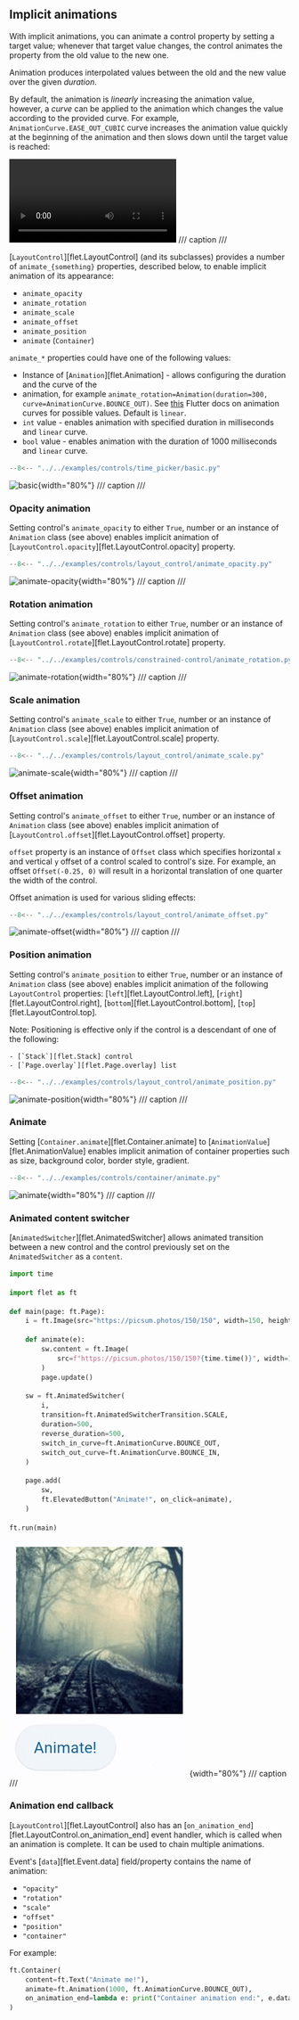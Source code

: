 ## Implicit animations

With implicit animations, you can animate a control property by setting a target value; whenever that target
value changes, the control animates the property from the old value to the new one.

Animation produces interpolated values between the old and the new value over the given *duration*.

By default, the animation is *linearly* increasing the animation value, however, a *curve* can be
applied to the animation which changes the value according to the provided curve.
For example, `AnimationCurve.EASE_OUT_CUBIC` curve increases the animation value quickly at the
beginning of the animation and then slows down until the target value is reached:

<video controls>
  <source src="https://flutter.github.io/assets-for-api-docs/assets/animation/curve_ease_out_cubic.mp4"/>
</video>
/// caption
///

[`LayoutControl`][flet.LayoutControl] (and its subclasses) provides a number of `animate_{something}`
properties, described below, to enable implicit animation of its appearance:

* `animate_opacity`
* `animate_rotation`
* `animate_scale`
* `animate_offset`
* `animate_position`
* `animate` (`Container`)

`animate_*` properties could have one of the following values:

* Instance of [`Animation`][flet.Animation] - allows configuring the duration and the curve of the
* animation, for example `animate_rotation=Animation(duration=300, curve=AnimationCurve.BOUNCE_OUT)`.
  See [this](https://api.flutter.dev/flutter/animation/Curves-class.html) Flutter docs on animation curves for possible values. Default is `linear`.
* `int` value - enables animation with specified duration in milliseconds and `linear` curve.
* `bool` value - enables animation with the duration of 1000 milliseconds and `linear` curve.


```python
--8<-- "../../examples/controls/time_picker/basic.py"
```

![basic](../examples/controls/time_picker/media/basic.png){width="80%"}
/// caption
///




### Opacity animation

Setting control's `animate_opacity` to either `True`, number or an instance of `Animation` class (see above)
enables implicit animation of [`LayoutControl.opacity`][flet.LayoutControl.opacity] property.

```python
--8<-- "../../examples/controls/layout_control/animate_opacity.py"
```

![animate-opacity](../examples/controls/layout_control/media/animate_opacity.gif){width="80%"}
/// caption
///

### Rotation animation

Setting control's `animate_rotation` to either `True`, number or an instance of `Animation` class (see above)
enables implicit animation of [`LayoutControl.rotate`][flet.LayoutControl.rotate] property.

```python
--8<-- "../../examples/controls/constrained-control/animate_rotation.py"
```

![animate-rotation](../examples/controls/layout_control/media/animate_rotation.gif){width="80%"}
/// caption
///

### Scale animation

Setting control's `animate_scale` to either `True`, number or an instance of `Animation` class (see above)
enables implicit animation of [`LayoutControl.scale`][flet.LayoutControl.scale] property.

```python
--8<-- "../../examples/controls/layout_control/animate_scale.py"
```

![animate-scale](../examples/controls/layout_control/media/animate_scale.gif){width="80%"}
/// caption
///

### Offset animation

Setting control's `animate_offset` to either `True`, number or an instance of `Animation` class (see above)
enables implicit animation of [`LayoutControl.offset`][flet.LayoutControl.offset] property.

`offset` property is an instance of `Offset` class which specifies horizontal `x` and vertical `y`
offset of a control scaled to control's size. For example, an offset `Offset(-0.25, 0)` will result in
a horizontal translation of one quarter the width of the control.

Offset animation is used for various sliding effects:

```python
--8<-- "../../examples/controls/layout_control/animate_offset.py"
```

![animate-offset](../examples/controls/layout_control/media/animate_offset.gif){width="80%"}
/// caption
///

### Position animation

Setting control's `animate_position` to either `True`, number or an instance of `Animation` class
(see above) enables implicit animation of the following `LayoutControl` properties:
[`left`][flet.LayoutControl.left], [`right`][flet.LayoutControl.right],
[`bottom`][flet.LayoutControl.bottom], [`top`][flet.LayoutControl.top].


Note:
    Positioning is effective only if the control is a descendant of one of the following:

    - [`Stack`][flet.Stack] control
    - [`Page.overlay`][flet.Page.overlay] list

```python
--8<-- "../../examples/controls/layout_control/animate_position.py"
```

![animate-position](../examples/controls/layout_control/media/animate_position.gif){width="80%"}
/// caption
///

### Animate

Setting [`Container.animate`][flet.Container.animate] to [`AnimationValue`][flet.AnimationValue]
enables implicit animation of container properties such as size, background color, border style, gradient.

```python
--8<-- "../../examples/controls/container/animate.py"
```

![animate](../examples/controls/container/media/animate_1.gif){width="80%"}
/// caption
///

### Animated content switcher

[`AnimatedSwitcher`][flet.AnimatedSwitcher] allows animated transition between a new control and
the control previously set on the `AnimatedSwitcher` as a `content`.

```python
import time

import flet as ft

def main(page: ft.Page):
    i = ft.Image(src="https://picsum.photos/150/150", width=150, height=150)

    def animate(e):
        sw.content = ft.Image(
            src=f"https://picsum.photos/150/150?{time.time()}", width=150, height=150
        )
        page.update()

    sw = ft.AnimatedSwitcher(
        i,
        transition=ft.AnimatedSwitcherTransition.SCALE,
        duration=500,
        reverse_duration=500,
        switch_in_curve=ft.AnimationCurve.BOUNCE_OUT,
        switch_out_curve=ft.AnimationCurve.BOUNCE_IN,
    )

    page.add(
        sw,
        ft.ElevatedButton("Animate!", on_click=animate),
    )

ft.run(main)
```

![animated-switcher](../assets/cookbook/animations/animated-switcher.gif){width="80%"}
/// caption
///

### Animation end callback

[`LayoutControl`][flet.LayoutControl] also has an
[`on_animation_end`][flet.LayoutControl.on_animation_end] event handler, which is called
when an animation is complete. It can be used to chain multiple animations.

Event's [`data`][flet.Event.data] field/property contains the name of animation:

* `"opacity"`
* `"rotation"`
* `"scale"`
* `"offset"`
* `"position"`
* `"container"`

For example:

```python
ft.Container(
    content=ft.Text("Animate me!"),
    animate=ft.Animation(1000, ft.AnimationCurve.BOUNCE_OUT),
    on_animation_end=lambda e: print("Container animation end:", e.data)
)
```
